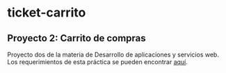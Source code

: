 # ticket-carrito
## Proyecto 2: Carrito de compras

Proyecto dos de la materia de Desarrollo de aplicaciones y servicios web. Los requerimientos de esta práctica se pueden encontrar [aquí](http://cursos.iteso.mx/pluginfile.php/1066802/mod_resource/content/1/%C2%A0RequerimientosDeProyecto-v1.pdf).
